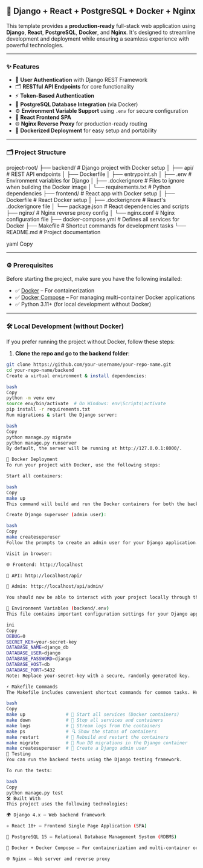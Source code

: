 ## 🚀 Django + React + PostgreSQL + Docker + Nginx

This template provides a **production-ready** full-stack web application using **Django**, **React**, **PostgreSQL**, **Docker**, and **Nginx**. It's designed to streamline development and deployment while ensuring a seamless experience with powerful technologies.

---

### ✨ Features
- 🔐 **User Authentication** with Django REST Framework
- 🗂️ **RESTful API Endpoints** for core functionality
- ⚡ **Token-Based Authentication**
- 🐘 **PostgreSQL Database Integration** (via Docker)
- ⚙️ **Environment Variable Support** using `.env` for secure configuration
- 🎨 **React Frontend SPA**
- 🌐 **Nginx Reverse Proxy** for production-ready routing
- 🐳 **Dockerized Deployment** for easy setup and portability

---

### 🗂️ Project Structure
project-root/
├── backend/ # Django project with Docker setup
│ ├── api/ # REST API endpoints
│ ├── Dockerfile
│ ├── entrypoint.sh
│ ├── .env # Environment variables for Django
│ ├── .dockerignore # Files to ignore when building the Docker image
│ └── requirements.txt # Python dependencies
├── frontend/ # React app with Docker setup
│ ├── Dockerfile # React Docker setup
│ ├── .dockerignore # React's .dockerignore file
│ └── package.json # React dependencies and scripts
├── nginx/ # Nginx reverse proxy config
│ └── nginx.conf # Nginx configuration file
├── docker-compose.yml # Defines all services for Docker
├── Makefile # Shortcut commands for development tasks
└── README.md # Project documentation

yaml
Copy

---

### ⚙️ Prerequisites
Before starting the project, make sure you have the following installed:

- ✅ [Docker](https://www.docker.com/get-started) – For containerization
- ✅ [Docker Compose](https://docs.docker.com/compose/) – For managing multi-container Docker applications
- ✅ Python 3.11+ (for local development without Docker)

---

### 🛠️ Local Development (without Docker)
If you prefer running the project without Docker, follow these steps:

1. **Clone the repo and go to the backend folder**:
```bash
git clone https://github.com/your-username/your-repo-name.git
cd your-repo-name/backend
Create a virtual environment & install dependencies:

bash
Copy
python -m venv env
source env/bin/activate  # On Windows: env\Scripts\activate
pip install -r requirements.txt
Run migrations & start the Django server:

bash
Copy
python manage.py migrate
python manage.py runserver
By default, the server will be running at http://127.0.0.1:8000/.

🚀 Docker Deployment
To run your project with Docker, use the following steps:

Start all containers:

bash
Copy
make up
This command will build and run the Docker containers for both the backend, frontend, and PostgreSQL database.

Create Django superuser (admin user):

bash
Copy
make createsuperuser
Follow the prompts to create an admin user for your Django application.

Visit in browser:

🌐 Frontend: http://localhost

🧩 API: http://localhost/api/

🔐 Admin: http://localhost/api/admin/

You should now be able to interact with your project locally through these URLs.

🔐 Environment Variables (backend/.env)
This file contains important configuration settings for your Django application. Create your own .env file inside the backend/ folder with the following content:

ini
Copy
DEBUG=0
SECRET_KEY=your-secret-key
DATABASE_NAME=django_db
DATABASE_USER=django
DATABASE_PASSWORD=django
DATABASE_HOST=db
DATABASE_PORT=5432
Note: Replace your-secret-key with a secure, randomly generated key.

⚡ Makefile Commands
The Makefile includes convenient shortcut commands for common tasks. Here are the available commands:

bash
Copy
make up               # 🔼 Start all services (Docker containers)
make down             # 🔽 Stop all services and containers
make logs             # 📜 Stream logs from the containers
make ps               # 🔍 Show the status of containers
make restart          # 🔁 Rebuild and restart the containers
make migrate          # 🧬 Run DB migrations in the Django container
make createsuperuser  # 👤 Create a Django admin user
🧪 Testing
You can run the backend tests using the Django testing framework.

To run the tests:

bash
Copy
python manage.py test
🛠️ Built With
This project uses the following technologies:

🌍 Django 4.x – Web backend framework

⚛️ React 18+ – Frontend Single Page Application (SPA)

🐘 PostgreSQL 15 – Relational Database Management System (RDBMS)

🐳 Docker + Docker Compose – For containerization and multi-container orchestration

🌐 Nginx – Web server and reverse proxy

